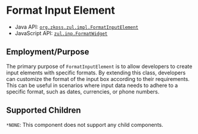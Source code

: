 # Format Input Element

- Java API: [`org.zkoss.zul.impl.FormatInputElement`](https://www.zkoss.org/javadoc/latest/zk/org/zkoss/zul/impl/FormatInputElement.html)
- JavaScript API: [`zul.inp.FormatWidget`](https://www.zkoss.org/javadoc/latest/jsdoc/classes/zul.inp.FormatWidget.html)

## Employment/Purpose
The primary purpose of `FormatInputElement` is to allow developers to create input elements with specific formats. By extending this class, developers can customize the format of the input box according to their requirements. This can be useful in scenarios where input data needs to adhere to a specific format, such as dates, currencies, or phone numbers.

## Supported Children
`*NONE`: This component does not support any child components.
